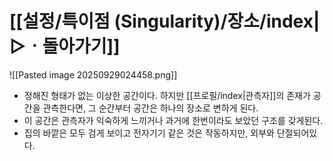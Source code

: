 # [[설정/특이점 (Singularity)/장소/index|▷ㆍ돌아가기]]
![[Pasted image 20250929024458.png]]
- 정해진 형태가 없는 이상한 공간이다. 하지만 [[프로필/index|관측자]]의 존재가 공간을 관측한다면, 그 순간부터 공간은 하나의 장소로 변하게 된다.
- 이 공간은 관측자가 익숙하게 느끼거나 과거에 한번이라도 보았던 구조를 갖게된다.
- 집의 바깥은 모두 검게 보이고 전자기기 같은 것은 작동하지만, 외부와 단절되어있다.